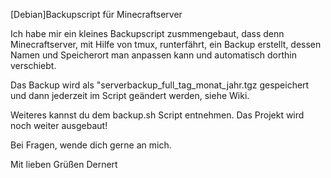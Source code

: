 [Debian]Backupscript für Minecraftserver

Ich habe mir ein kleines Backupscript zusmmengebaut, dass denn Minecraftserver, 
mit Hilfe von tmux, runterfährt, ein Backup erstellt, 
dessen Namen und Speicherort man anpassen kann und automatisch dorthin verschiebt.

Das Backup wird als "serverbackup_full_tag_monat_jahr.tgz gespeichert und dann jederzeit im Script geändert werden, siehe Wiki.

Weiteres kannst du dem backup.sh Script entnehmen.
Das Projekt wird noch weiter ausgebaut!

Bei Fragen, wende dich gerne an mich.

Mit lieben Grüßen
Dernert
